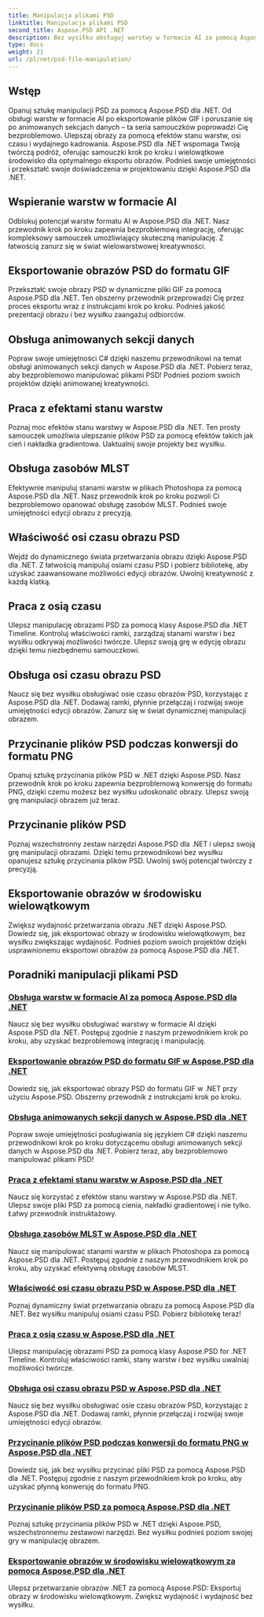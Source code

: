 ```yaml
---
title: Manipulacja plikami PSD
linktitle: Manipulacja plikami PSD
second_title: Aspose.PSD API .NET
description: Bez wysiłku obsługuj warstwy w formacie AI za pomocą Aspose.PSD dla .NET. Dowiedz się, jak eksportować obrazy PSD do formatu GIF, obsługiwać animowane sekcje danych i manipulować stanami warstw.
type: docs
weight: 21
url: /pl/net/psd-file-manipulation/
---
```

## Wstęp

Opanuj sztukę manipulacji PSD za pomocą Aspose.PSD dla .NET. Od obsługi warstw w formacie AI po eksportowanie plików GIF i poruszanie się po animowanych sekcjach danych – ta seria samouczków poprowadzi Cię bezproblemowo. Ulepszaj obrazy za pomocą efektów stanu warstw, osi czasu i wydajnego kadrowania. Aspose.PSD dla .NET wspomaga Twoją twórczą podróż, oferując samouczki krok po kroku i wielowątkowe środowisko dla optymalnego eksportu obrazów. Podnieś swoje umiejętności i przekształć swoje doświadczenia w projektowaniu dzięki Aspose.PSD dla .NET.

## Wspieranie warstw w formacie AI

Odblokuj potencjał warstw formatu AI w Aspose.PSD dla .NET. Nasz przewodnik krok po kroku zapewnia bezproblemową integrację, oferując kompleksowy samouczek umożliwiający skuteczną manipulację. Z łatwością zanurz się w świat wielowarstwowej kreatywności.

## Eksportowanie obrazów PSD do formatu GIF

Przekształć swoje obrazy PSD w dynamiczne pliki GIF za pomocą Aspose.PSD dla .NET. Ten obszerny przewodnik przeprowadzi Cię przez proces eksportu wraz z instrukcjami krok po kroku. Podnieś jakość prezentacji obrazu i bez wysiłku zaangażuj odbiorców.

## Obsługa animowanych sekcji danych

Popraw swoje umiejętności C# dzięki naszemu przewodnikowi na temat obsługi animowanych sekcji danych w Aspose.PSD dla .NET. Pobierz teraz, aby bezproblemowo manipulować plikami PSD! Podnieś poziom swoich projektów dzięki animowanej kreatywności.

## Praca z efektami stanu warstw

Poznaj moc efektów stanu warstwy w Aspose.PSD dla .NET. Ten prosty samouczek umożliwia ulepszanie plików PSD za pomocą efektów takich jak cień i nakładka gradientowa. Uaktualnij swoje projekty bez wysiłku.

## Obsługa zasobów MLST

Efektywnie manipuluj stanami warstw w plikach Photoshopa za pomocą Aspose.PSD dla .NET. Nasz przewodnik krok po kroku pozwoli Ci bezproblemowo opanować obsługę zasobów MLST. Podnieś swoje umiejętności edycji obrazu z precyzją.

## Właściwość osi czasu obrazu PSD

Wejdź do dynamicznego świata przetwarzania obrazu dzięki Aspose.PSD dla .NET. Z łatwością manipuluj osiami czasu PSD i pobierz bibliotekę, aby uzyskać zaawansowane możliwości edycji obrazów. Uwolnij kreatywność z każdą klatką.

## Praca z osią czasu

Ulepsz manipulację obrazami PSD za pomocą klasy Aspose.PSD dla .NET Timeline. Kontroluj właściwości ramki, zarządzaj stanami warstw i bez wysiłku odkrywaj możliwości twórcze. Ulepsz swoją grę w edycję obrazu dzięki temu niezbędnemu samouczkowi.

## Obsługa osi czasu obrazu PSD

Naucz się bez wysiłku obsługiwać osie czasu obrazów PSD, korzystając z Aspose.PSD dla .NET. Dodawaj ramki, płynnie przełączaj i rozwijaj swoje umiejętności edycji obrazów. Zanurz się w świat dynamicznej manipulacji obrazem.

## Przycinanie plików PSD podczas konwersji do formatu PNG

Opanuj sztukę przycinania plików PSD w .NET dzięki Aspose.PSD. Nasz przewodnik krok po kroku zapewnia bezproblemową konwersję do formatu PNG, dzięki czemu możesz bez wysiłku udoskonalić obrazy. Ulepsz swoją grę manipulacji obrazem już teraz.

## Przycinanie plików PSD

Poznaj wszechstronny zestaw narzędzi Aspose.PSD dla .NET i ulepsz swoją grę manipulacji obrazami. Dzięki temu przewodnikowi bez wysiłku opanujesz sztukę przycinania plików PSD. Uwolnij swój potencjał twórczy z precyzją.

## Eksportowanie obrazów w środowisku wielowątkowym

Zwiększ wydajność przetwarzania obrazu .NET dzięki Aspose.PSD. Dowiedz się, jak eksportować obrazy w środowisku wielowątkowym, bez wysiłku zwiększając wydajność. Podnieś poziom swoich projektów dzięki usprawnionemu eksportowi obrazów za pomocą Aspose.PSD dla .NET.
## Poradniki manipulacji plikami PSD
### [Obsługa warstw w formacie AI za pomocą Aspose.PSD dla .NET](./support-layers-ai-format/)
Naucz się bez wysiłku obsługiwać warstwy w formacie AI dzięki Aspose.PSD dla .NET. Postępuj zgodnie z naszym przewodnikiem krok po kroku, aby uzyskać bezproblemową integrację i manipulację.
### [Eksportowanie obrazów PSD do formatu GIF w Aspose.PSD dla .NET](./export-psd-to-gif/)
Dowiedz się, jak eksportować obrazy PSD do formatu GIF w .NET przy użyciu Aspose.PSD. Obszerny przewodnik z instrukcjami krok po kroku.
### [Obsługa animowanych sekcji danych w Aspose.PSD dla .NET](./animated-data-sections/)
Popraw swoje umiejętności posługiwania się językiem C# dzięki naszemu przewodnikowi krok po kroku dotyczącemu obsługi animowanych sekcji danych w Aspose.PSD dla .NET. Pobierz teraz, aby bezproblemowo manipulować plikami PSD!
### [Praca z efektami stanu warstw w Aspose.PSD dla .NET](./layer-state-effects/)
Naucz się korzystać z efektów stanu warstwy w Aspose.PSD dla .NET. Ulepsz swoje pliki PSD za pomocą cienia, nakładki gradientowej i nie tylko. Łatwy przewodnik instruktażowy.
### [Obsługa zasobów MLST w Aspose.PSD dla .NET](./mlst-resources/)
Naucz się manipulować stanami warstw w plikach Photoshopa za pomocą Aspose.PSD dla .NET. Postępuj zgodnie z naszym przewodnikiem krok po kroku, aby uzyskać efektywną obsługę zasobów MLST.
### [Właściwość osi czasu obrazu PSD w Aspose.PSD dla .NET](./psd-image-timeline-property/)
Poznaj dynamiczny świat przetwarzania obrazu za pomocą Aspose.PSD dla .NET. Bez wysiłku manipuluj osiami czasu PSD. Pobierz bibliotekę teraz!
### [Praca z osią czasu w Aspose.PSD dla .NET](./timeline/)
Ulepsz manipulację obrazami PSD za pomocą klasy Aspose.PSD for .NET Timeline. Kontroluj właściwości ramki, stany warstw i bez wysiłku uwalniaj możliwości twórcze.
### [Obsługa osi czasu obrazu PSD w Aspose.PSD dla .NET](./psd-image-timeline/)
Naucz się bez wysiłku obsługiwać osie czasu obrazów PSD, korzystając z Aspose.PSD dla .NET. Dodawaj ramki, płynnie przełączaj i rozwijaj swoje umiejętności edycji obrazów.
### [Przycinanie plików PSD podczas konwersji do formatu PNG w Aspose.PSD dla .NET](./crop-psd-conversion-png/)
Dowiedz się, jak bez wysiłku przycinać pliki PSD za pomocą Aspose.PSD dla .NET. Postępuj zgodnie z naszym przewodnikiem krok po kroku, aby uzyskać płynną konwersję do formatu PNG.
### [Przycinanie plików PSD za pomocą Aspose.PSD dla .NET](./crop-psd-file/)
Poznaj sztukę przycinania plików PSD w .NET dzięki Aspose.PSD, wszechstronnemu zestawowi narzędzi. Bez wysiłku podnieś poziom swojej gry w manipulację obrazem.
### [Eksportowanie obrazów w środowisku wielowątkowym za pomocą Aspose.PSD dla .NET](./export-images-multi-thread/)
Ulepsz przetwarzanie obrazów .NET za pomocą Aspose.PSD: Eksportuj obrazy w środowisku wielowątkowym. Zwiększ wydajność i wydajność bez wysiłku.